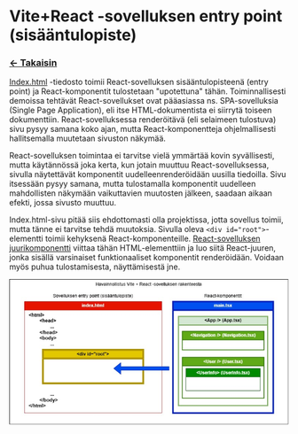 # Vite+React -sovelluksen entry point (sisääntulopiste)

### [<- Takaisin](../README.md)

[Index.html](../index.html) -tiedosto toimii React-sovelluksen sisääntulopisteenä (entry point) ja React-komponentit tulostetaan "upotettuna" tähän. Toiminnallisesti demoissa tehtävät React-sovellukset ovat pääasiassa ns. SPA-sovelluksia (Single Page Application), eli itse HTML-dokumentista ei siirrytä toiseen dokumenttiin. React-sovelluksessa renderöitävä (eli selaimeen tulostuva) sivu pysyy samana koko ajan, mutta React-komponentteja ohjelmallisesti hallitsemalla muutetaan sivuston näkymää.

React-sovelluksen toimintaa ei tarvitse vielä ymmärtää kovin syvällisesti, mutta käytännössä joka kerta, kun jotain muuttuu React-sovelluksessa, sivulla näytettävät komponentit uudelleenrenderöidään uusilla tiedoilla. Sivu itsessään pysyy samana, mutta tulostamalla komponentit uudelleen mahdollisten näkymään vaikuttavien muutosten jälkeen, saadaan aikaan efekti, jossa sivusto muuttuu.

Index.html-sivu pitää siis ehdottomasti olla projektissa, jotta sovellus toimii, mutta tänne ei tarvitse tehdä muutoksia. Sivulla oleva `<div id="root">`-elementti toimii kehyksenä React-komponenteille. [React-sovelluksen juurikomponentti](../src/main.tsx) viittaa tähän HTML-elementtiin ja luo siitä React-juuren, jonka sisällä varsinaiset funktionaaliset komponentit renderöidään. Voidaan myös puhua tulostamisesta, näyttämisestä jne.

![](../public/img/react-havainnollistus.jpg)